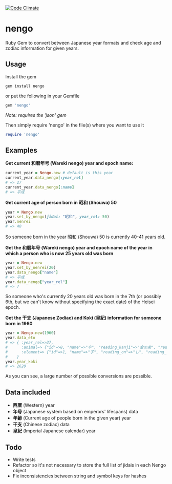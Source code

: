 [![Code Climate](https://codeclimate.com/github/etdev/nengo/badges/gpa.svg)](https://codeclimate.com/github/etdev/nengo)
# nengo
Ruby Gem to convert between Japanese year formats and check age and zodiac information for given years.

## Usage
Install the gem
```ruby
gem install nengo
```
or put the following in your Gemfile
```ruby
gem 'nengo'
```
*Note: requires the 'json' gem*

Then simply require 'nengo' in the file(s) where you want to use it
```ruby
require 'nengo'
```

## Examples
**Get current 和暦年号 (Wareki nengo) year and epoch name:**

```ruby
current_year = Nengo.new # default is this year
current_year.data_nengo[:year_rel]
# => 27
current_year.data_nengo[:name]
# => 平成
```

**Get current age of person born in 昭和 (Shouwa) 50**
```ruby
year = Nengo.new
year.set_by_nengo(jidai: "昭和", year_rel: 50)
year.nenrei
# => 40
```
So someone born in the year 昭和 (Shouwa) 50 is currently 40-41 years old.

**Get the 和暦年号 (Wareki nengo) year and epoch name of the year in which a person who is now 25 years old was born**
```ruby
year = Nengo.new
year.set_by_nenrei(20)
year.data_nengo["name"]
# => 平成
year.data_nengo["year_rel"]
# => 7
```
So someone who's currently 20 years old was born in the 7th (or possibly 6th, but we can't know without specifying the exact date) of the Heisei epoch.

**Get the 干支 (Japanese Zodiac) and Koki (皇紀) information for someone born in 1960**
```ruby
year = Nengo.new(1960)
year.data_eto
# => { :year_rel=>37,
#      :animal=> {"id"=>8, "name"=>"辛", "reading_kanji"=>"金の弟", "reading_kana"=>"かのと"},
#      :element=> {"id"=>1, "name"=>"子", "reading_on"=>"し", "reading_kun"=>"ね"}
#    }
year.year_koki
# => 2620
```
As you can see, a large number of possible conversions are possible.

## Data included
* **西暦** (Western) year
* **年号** (Japanese system based on emperors' lifespans) data
* **年齢** (Current age of people born in the given year) year
* **干支** (Chinese zodiac) data
* **皇紀** (Imperial Japanese calendar) year

## Todo
* Write tests
* Refactor so it's not necessary to store the full list of jidais in each Nengo object
* Fix inconsistencies between string and symbol keys for hashes
